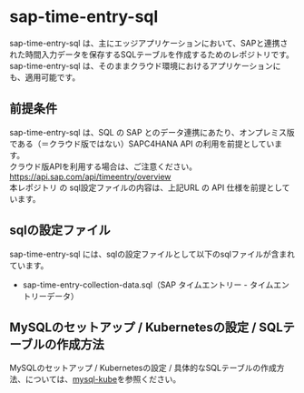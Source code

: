 # sap-time-entry-sql  
sap-time-entry-sql は、主にエッジアプリケーションにおいて、SAPと連携された時間入力データを保存するSQLテーブルを作成するためのレポジトリです。  
sap-time-entry-sql は、そのままクラウド環境におけるアプリケーションにも、適用可能です。

## 前提条件  
sap-time-entry-sql は、SQL の SAP とのデータ連携にあたり、オンプレミス版である（＝クラウド版ではない）SAPC4HANA API の利用を前提としています。  
クラウド版APIを利用する場合は、ご注意ください。  
https://api.sap.com/api/timeentry/overview  
本レポジトリ の sql設定ファイルの内容は、上記URL の API 仕様を前提としています。  

## sqlの設定ファイル
sap-time-entry-sql には、sqlの設定ファイルとして以下のsqlファイルが含まれています。  

* sap-time-entry-collection-data.sql（SAP タイムエントリー - タイムエントリーデータ）    

## MySQLのセットアップ / Kubernetesの設定 / SQLテーブルの作成方法
MySQLのセットアップ / Kubernetesの設定 / 具体的なSQLテーブルの作成方法、については、[mysql-kube](https://github.com/latonaio/mysql-kube)を参照ください。